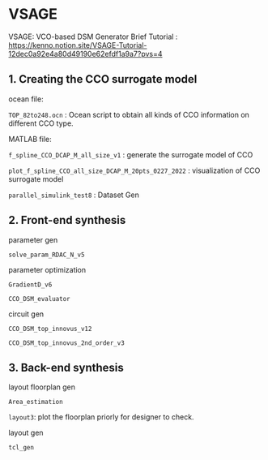 # VSAGE
VSAGE: VCO-based DSM Generator Brief Tutorial
: https://kenno.notion.site/VSAGE-Tutorial-12dec0a92e4a80d49190e62efdf1a9a7?pvs=4

## 1. Creating the CCO surrogate model

ocean file:

`TOP_82to248.ocn` : Ocean script to obtain all kinds of CCO information on different CCO type.  

MATLAB file:

`f_spline_CCO_DCAP_M_all_size_v1` : generate the surrogate model of CCO

`plot_f_spline_CCO_all_size_DCAP_M_20pts_0227_2022` : visualization of CCO surrogate model

`parallel_simulink_test8` : Dataset Gen

## 2. Front-end synthesis

parameter gen

`solve_param_RDAC_N_v5`

parameter optimization

`GradientD_v6`

`CCO_DSM_evaluator`

circuit gen

`CCO_DSM_top_innovus_v12`

`CCO_DSM_top_innovus_2nd_order_v3`

## 3. Back-end synthesis

layout floorplan gen

`Area_estimation`

`layout3`: plot the floorplan priorly for designer to check. 

layout gen

`tcl_gen`

